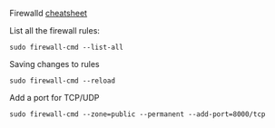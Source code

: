 Firewalld [cheatsheet](https://www.liquidweb.com/kb/an-introduction-to-firewalld/)

List all the firewall rules:
```shell
sudo firewall-cmd --list-all
```

Saving changes to rules
```shell
sudo firewall-cmd --reload
```


Add a port for TCP/UDP
```shell
sudo firewall-cmd --zone=public --permanent --add-port=8000/tcp
```